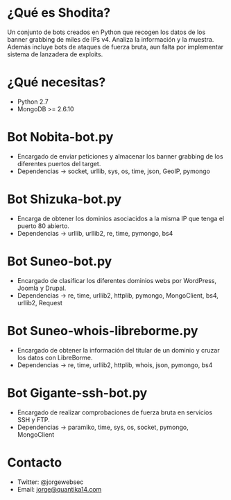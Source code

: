 # ¿Qué es Shodita?
Un conjunto de bots creados en Python que recogen los datos de los banner grabbing de miles de IPs v4. Analiza la información y la muestra. Además incluye bots de ataques de fuerza bruta, aun falta por implementar sistema de lanzadera de exploits.

# ¿Qué necesitas?
 - Python 2.7
 - MongoDB >= 2.6.10

# Bot Nobita-bot.py
- Encargado de enviar peticiones y almacenar los banner grabbing de los diferentes puertos del target.
- Dependencias -> socket, urllib, sys, os, time, json, GeoIP, pymongo

# Bot Shizuka-bot.py
- Encarga de obtener los dominios asociacidos a la misma IP que tenga el puerto 80 abierto.
- Dependencias -> urllib, urllib2, re, time, pymongo, bs4

# Bot Suneo-bot.py
- Encargado de clasificar los diferentes dominios webs por WordPress, Joomla y Drupal.
- Dependencias -> re, time, urllib2, httplib, pymongo, MongoClient, bs4, urllib2, Request

# Bot Suneo-whois-libreborme.py
- Encargado de obtener la información del titular de un dominio y cruzar los datos con LibreBorme.
- Dependencias -> re, time, urllib2, httplib, whois, json, pymongo, bs4

# Bot Gigante-ssh-bot.py
- Encargado de realizar comprobaciones de fuerza bruta en servicios SSH y FTP.
- Dependencias -> paramiko, time, sys, os, socket, pymongo, MongoClient

# Contacto
- Twitter: @jorgewebsec
- Email: jorge@quantika14.com
